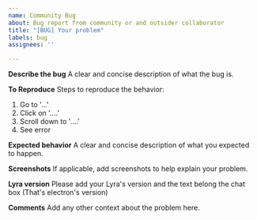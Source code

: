 ```yaml
---
name: Community Bug
about: Bug report from community or and outsider collaborator
title: "[BUG] Your problem"
labels: bug
assignees: ''

---
```


**Describe the bug**
A clear and concise description of what the bug is.

**To Reproduce**
Steps to reproduce the behavior:
1. Go to '...'
2. Click on '....'
3. Scroll down to '....'
4. See error

**Expected behavior**
A clear and concise description of what you expected to happen.

**Screenshots**
If applicable, add screenshots to help explain your problem.

**Lyra version**
Please add your Lyra's version and the text belong the chat box (That's electron's version)

**Comments**
Add any other context about the problem here.
